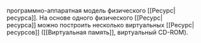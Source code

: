 программно-аппаратная модель физического [[Ресурс|ресурса]]. На основе одного физического [[Ресурс|ресурса]] можно построить несколько виртуальных [[Ресурс|ресурсов]] ([[Виртуальная память]], виртуальный CD-ROM).
